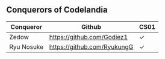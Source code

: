 ## Conquerors of Codelandia

| Conqueror | Github | CS01 |
|---|---|---|
| Zedow | <https://github.com/Godiez1> | ✓ | 
| Ryu Nosuke | <https://github.com/RyukungG> | ✓ |
